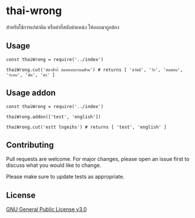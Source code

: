 # thai-wrong
สำหรับใช้การแก้คำผิด หรือคำที่สลับตำแหน่ง ให้ออกมาถูกต้อง

## Usage

```nodejs
const thaiWrong = require('../index')

thaiWrong.cut('ดัสวสีจา้ สดทอบบะรบดตัำค') # returns [ 'สวัสดี', 'จ้า', 'ทดสอบ', 'ระบบ', 'ตัด', 'คำ' ]
```

## Usage addon

```nodejs
const thaiWrong = require('../index')

thaiWrong.addon(['test', 'english'])

thaiWrong.cut('estt lngeihs') # returns [ 'test', 'english' ]
```

## Contributing
Pull requests are welcome. For major changes, please open an issue first to discuss what you would like to change.

Please make sure to update tests as appropriate.

## License
[GNU General Public License v3.0](https://choosealicense.com/licenses/gpl-3.0/)